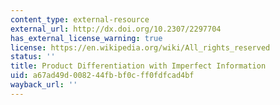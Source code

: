 ```yaml
---
content_type: external-resource
external_url: http://dx.doi.org/10.2307/2297704
has_external_license_warning: true
license: https://en.wikipedia.org/wiki/All_rights_reserved
status: ''
title: Product Differentiation with Imperfect Information
uid: a67ad49d-0082-44fb-bf0c-ff0fdfcad4bf
wayback_url: ''
---
```

